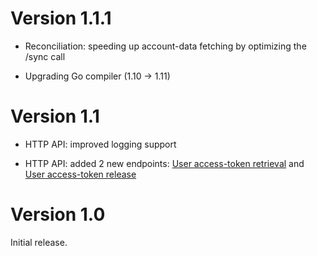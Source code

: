 # Version 1.1.1

- Reconciliation: speeding up account-data fetching by optimizing the /sync call

- Upgrading Go compiler (1.10 -> 1.11)


# Version 1.1

- HTTP API: improved logging support

- HTTP API: added 2 new endpoints: [User access-token retrieval](docs/http-api.md#user-access-token-retrieval-endpoint) and [User access-token release](docs/http-api.md#user-access-token-release-endpoint)


# Version 1.0

Initial release.
